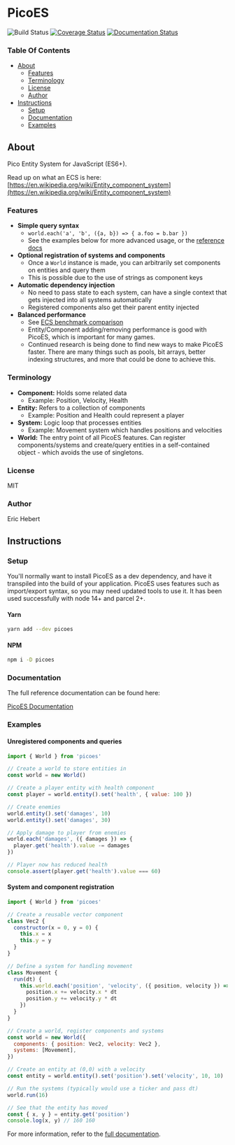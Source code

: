 # PicoES

![Build Status](https://github.com/ayebear/picoes/actions/workflows/node.js.yml/badge.svg)
[![Coverage Status](https://coveralls.io/repos/github/ayebear/picoes/badge.svg?branch=master)](https://coveralls.io/github/ayebear/picoes?branch=master)
[![Documentation Status](https://ayebear.com/picoes/badge.svg)](https://ayebear.com/picoes/source.html)

### Table Of Contents

- [About](#about)
  - [Features](#features)
  - [Terminology](#terminology)
  - [License](#license)
  - [Author](#author)
- [Instructions](#instructions)
  - [Setup](#setup)
  - [Documentation](#documentation)
  - [Examples](#examples)

## About

Pico Entity System for JavaScript (ES6+).

Read up on what an ECS is here: [https://en.wikipedia.org/wiki/Entity_component_system](https://en.wikipedia.org/wiki/Entity_component_system)

### Features

- **Simple query syntax**
  - `world.each('a', 'b', ({a, b}) => { a.foo = b.bar })`
  - See the examples below for more advanced usage, or the [reference docs](https://ayebear.com/picoes/class/src/world.js~World.html#instance-method-each)
- **Optional registration of systems and components**
  - Once a `World` instance is made, you can arbitrarily set components on entities and query them
  - This is possible due to the use of strings as component keys
- **Automatic dependency injection**
  - No need to pass state to each system, can have a single context that gets injected into all systems automatically
  - Registered components also get their parent entity injected
- **Balanced performance**
  - See [ECS benchmark comparison](https://github.com/noctjs/ecs-benchmark)
  - Entity/Component adding/removing performance is good with PicoES, which is important for many games.
  - Continued research is being done to find new ways to make PicoES faster. There are many things such as pools, bit arrays, better indexing structures, and more that could be done to achieve this.

### Terminology

- **Component:** Holds some related data
  - Example: Position, Velocity, Health
- **Entity:** Refers to a collection of components
  - Example: Position and Health could represent a player
- **System:** Logic loop that processes entities
  - Example: Movement system which handles positions and velocities
- **World:** The entry point of all PicoES features. Can register components/systems and create/query entities in a self-contained object - which avoids the use of singletons.

### License

MIT

### Author

Eric Hebert

## Instructions

### Setup

You'll normally want to install PicoES as a dev dependency, and have it transpiled into the build of your application. PicoES uses features such as import/export syntax, so you may need updated tools to use it. It has been used successfully with node 14+ and parcel 2+.

#### Yarn

```bash
yarn add --dev picoes
```

#### NPM

```bash
npm i -D picoes
```

### Documentation

The full reference documentation can be found here:

[PicoES Documentation](https://ayebear.com/picoes)

### Examples

#### Unregistered components and queries

```javascript
import { World } from 'picoes'

// Create a world to store entities in
const world = new World()

// Create a player entity with health component
const player = world.entity().set('health', { value: 100 })

// Create enemies
world.entity().set('damages', 10)
world.entity().set('damages', 30)

// Apply damage to player from enemies
world.each('damages', ({ damages }) => {
  player.get('health').value -= damages
})

// Player now has reduced health
console.assert(player.get('health').value === 60)
```

#### System and component registration

```javascript
import { World } from 'picoes'

// Create a reusable vector component
class Vec2 {
  constructor(x = 0, y = 0) {
    this.x = x
    this.y = y
  }
}

// Define a system for handling movement
class Movement {
  run(dt) {
    this.world.each('position', 'velocity', ({ position, velocity }) => {
      position.x += velocity.x * dt
      position.y += velocity.y * dt
    })
  }
}

// Create a world, register components and systems
const world = new World({
  components: { position: Vec2, velocity: Vec2 },
  systems: [Movement],
})

// Create an entity at (0,0) with a velocity
const entity = world.entity().set('position').set('velocity', 10, 10)

// Run the systems (typically would use a ticker and pass dt)
world.run(16)

// See that the entity has moved
const { x, y } = entity.get('position')
console.log(x, y) // 160 160
```

For more information, refer to the [full documentation](https://ayebear.com/picoes).
